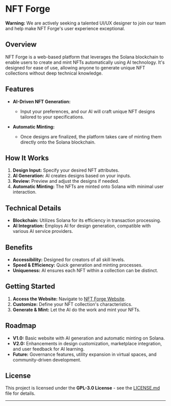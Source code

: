# NFT Forge

**Warning:** We are actively seeking a talented UI/UX designer to join our team and help make NFT Forge's user experience exceptional.

## Overview

NFT Forge is a web-based platform that leverages the Solana blockchain to enable users to create and mint NFTs automatically using AI technology. It's designed for ease of use, allowing anyone to generate unique NFT collections without deep technical knowledge.

## Features

- **AI-Driven NFT Generation:**

  - Input your preferences, and our AI will craft unique NFT designs tailored to your specifications.

- **Automatic Minting:**
  - Once designs are finalized, the platform takes care of minting them directly onto the Solana blockchain.

## How It Works

1. **Design Input:** Specify your desired NFT attributes.
2. **AI Generation:** AI creates designs based on your inputs.
3. **Review:** Preview and adjust the designs if needed.
4. **Automatic Minting:** The NFTs are minted onto Solana with minimal user interaction.

## Technical Details

- **Blockchain:** Utilizes Solana for its efficiency in transaction processing.
- **AI Integration:** Employs AI for design generation, compatible with various AI service providers.

## Benefits

- **Accessibility:** Designed for creators of all skill levels.
- **Speed & Efficiency:** Quick generation and minting processes.
- **Uniqueness:** AI ensures each NFT within a collection can be distinct.

## Getting Started

1. **Access the Website:** Navigate to [NFT Forge Website](#).
2. **Customize:** Define your NFT collection's characteristics.
3. **Generate & Mint:** Let the AI do the work and mint your NFTs.

## Roadmap

- **V1.0:** Basic website with AI generation and automatic minting on Solana.
- **V2.0:** Enhancements in design customization, marketplace integration, and user feedback for AI learning.
- **Future:** Governance features, utility expansion in virtual spaces, and community-driven development.

## License

This project is licensed under the **GPL-3.0 License** - see the [LICENSE.md](LICENSE.md) file for details.

---
